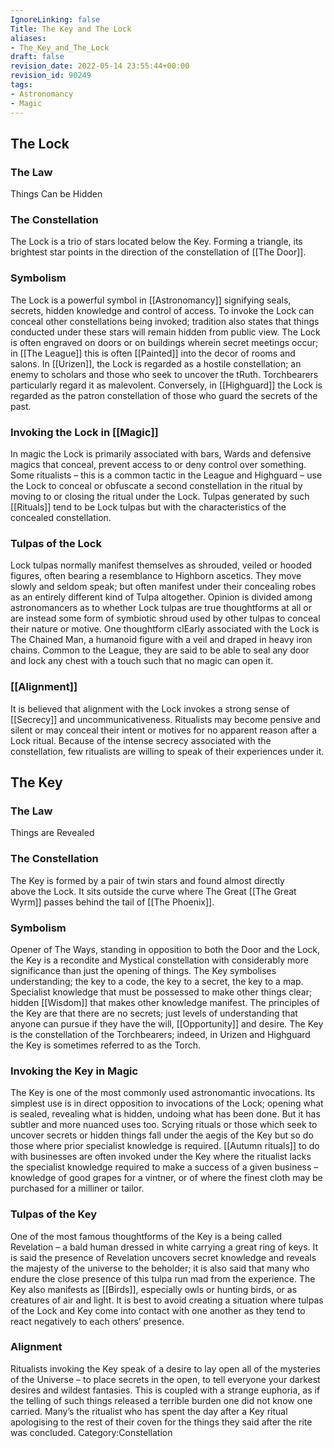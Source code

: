 ```yaml
---
IgnoreLinking: false
Title: The Key and The Lock
aliases:
- The_Key_and_The_Lock
draft: false
revision_date: 2022-05-14 23:55:44+00:00
revision_id: 90249
tags:
- Astronomancy
- Magic
---
```


## The Lock
### The Law
Things Can be Hidden
### The Constellation
The Lock is a trio of stars located below the Key. Forming a triangle, its brightest star points in the direction of the constellation of [[The Door]].
### Symbolism
The Lock is a powerful symbol in [[Astronomancy]] signifying seals, secrets, hidden knowledge and control of access. To invoke the Lock can conceal other constellations being invoked; tradition also states that things conducted under these stars will remain hidden from public view.
The Lock is often engraved on doors or on buildings wherein secret meetings occur; in [[The League]] this is often [[Painted]] into the decor of rooms and salons.
In [[Urizen]], the Lock is regarded as a hostile constellation; an enemy to scholars and those who seek to uncover the tRuth. Torchbearers particularly regard it as malevolent. Conversely, in [[Highguard]] the Lock is regarded as the patron constellation of those who guard the secrets of the past.
### Invoking the Lock in [[Magic]]
In magic the Lock is primarily associated with bars, Wards and defensive magics that conceal, prevent access to or deny control over something. 
Some ritualists – this is a common tactic in the League and Highguard – use the Lock to conceal or obfuscate a second constellation in the ritual by moving to or closing the ritual under the Lock. Tulpas generated by such [[Rituals]] tend to be Lock tulpas but with the characteristics of the concealed constellation. 
### Tulpas of the Lock
Lock tulpas normally manifest themselves as shrouded, veiled or hooded figures, often bearing a resemblance to Highborn ascetics. They move slowly and seldom speak; but often manifest under their concealing robes as an entirely different kind of Tulpa altogether. Opinion is divided among astronomancers as to whether Lock tulpas are true thoughtforms at all or are instead some form of symbiotic shroud used by other tulpas to conceal their nature or motive. 
One thoughtform clEarly associated with the Lock is The Chained Man, a humanoid figure with a veil and draped in heavy iron chains. Common to the League, they are said to be able to seal any door and lock any chest with a touch such that no magic can open it.
### [[Alignment]]
It is believed that alignment with the Lock invokes a strong sense of [[Secrecy]] and uncommunicativeness. Ritualists may become pensive and silent or may conceal their intent or motives for no apparent reason after a Lock ritual. Because of the intense secrecy associated with the constellation, few ritualists are willing to speak of their experiences under it. 
## The Key
### The Law
Things are Revealed
### The Constellation
The Key is formed by a pair of twin stars and found almost directly above the Lock. It sits outside the curve where The Great [[The Great Wyrm]] passes behind the tail of [[The Phoenix]].
### Symbolism
Opener of The Ways, standing in opposition to both the Door and the Lock, the Key is a recondite and Mystical constellation with considerably more significance than just the opening of things. 
The Key symbolises understanding; the key to a code, the key to a secret, the key to a map. Specialist knowledge that must be possessed to make other things clear; hidden [[Wisdom]] that makes other knowledge manifest. The principles of the Key are that there are no secrets; just levels of understanding that anyone can pursue if they have the will, [[Opportunity]] and desire. 
The Key is the constellation of the Torchbearers; indeed, in Urizen and Highguard the Key is sometimes referred to as the Torch. 
### Invoking the Key in Magic
The Key is one of the most commonly used astronomantic invocations. Its simplest use is in direct opposition to invocations of the Lock; opening what is sealed, revealing what is hidden, undoing what has been done. But it has subtler and more nuanced uses too.
Scrying rituals or those which seek to uncover secrets or hidden things fall under the aegis of the Key but so do those where prior specialist knowledge is required. [[Autumn rituals]] to do with businesses are often invoked under the Key where the ritualist lacks the specialist knowledge required to make a success of a given business – knowledge of good grapes for a vintner, or of where the finest cloth may be purchased for a milliner or tailor.
### Tulpas of the Key
One of the most famous thoughtforms of the Key is a being called Revelation – a bald human dressed in white carrying a great ring of keys. It is said the presence of Revelation uncovers secret knowledge and reveals the majesty of the universe to the beholder; it is also said that many who endure the close presence of this tulpa run mad from the experience. 
The Key also manifests as [[Birds]], especially owls or hunting birds, or as creatures of air and light. It is best to avoid creating a situation where tulpas of the Lock and Key come into contact with one another as they tend to react negatively to each others’ presence. 
### Alignment
Ritualists invoking the Key speak of a desire to lay open all of the mysteries of the Universe – to place secrets in the open, to tell everyone your darkest desires and wildest fantasies. This is coupled with a strange euphoria, as if the telling of such things released a terrible burden one did not know one carried. 
Many’s the ritualist who has spent the day after a Key ritual apologising to the rest of their coven for the things they said after the rite was concluded. 
Category:Constellation